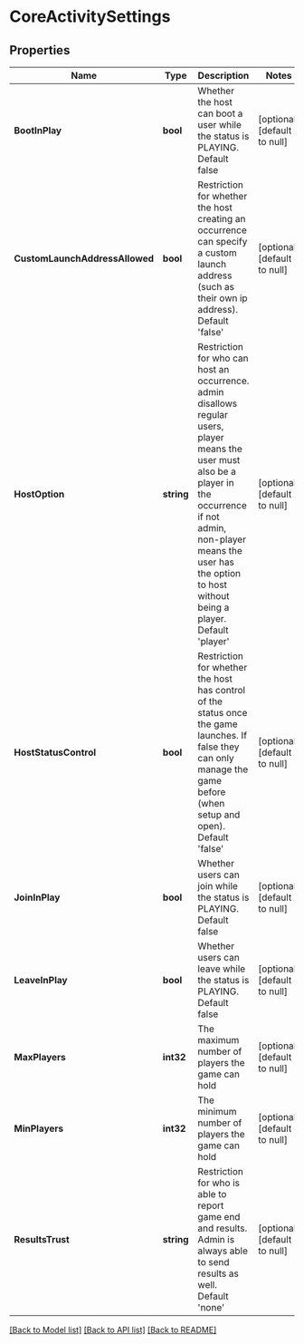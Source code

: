 # CoreActivitySettings

## Properties
Name | Type | Description | Notes
------------ | ------------- | ------------- | -------------
**BootInPlay** | **bool** | Whether the host can boot a user while the status is PLAYING. Default false | [optional] [default to null]
**CustomLaunchAddressAllowed** | **bool** | Restriction for whether the host creating an occurrence can specify a custom launch address (such as their own ip address). Default &#39;false&#39; | [optional] [default to null]
**HostOption** | **string** | Restriction for who can host an occurrence. admin disallows regular users, player means the user must also be a player in the occurrence if not admin, non-player means the user has the option to host without being a player. Default &#39;player&#39; | [optional] [default to null]
**HostStatusControl** | **bool** | Restriction for whether the host has control of the status once the game launches. If false they can only manage the game before (when setup and open). Default &#39;false&#39; | [optional] [default to null]
**JoinInPlay** | **bool** | Whether users can join while the status is PLAYING. Default false | [optional] [default to null]
**LeaveInPlay** | **bool** | Whether users can leave while the status is PLAYING. Default false | [optional] [default to null]
**MaxPlayers** | **int32** | The maximum number of players the game can hold | [optional] [default to null]
**MinPlayers** | **int32** | The minimum number of players the game can hold | [optional] [default to null]
**ResultsTrust** | **string** | Restriction for who is able to report game end and results. Admin is always able to send results as well. Default &#39;none&#39; | [optional] [default to null]

[[Back to Model list]](../README.md#documentation-for-models) [[Back to API list]](../README.md#documentation-for-api-endpoints) [[Back to README]](../README.md)



